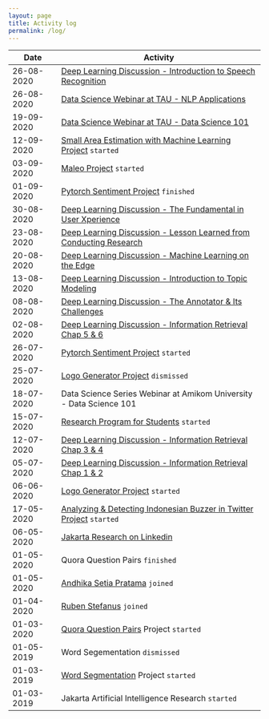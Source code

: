 ```yaml
---
layout: page
title: Activity log
permalink: /log/
---	
```


| Date          | Activity                                                                |
| ------------- | ----------------------------------------------------------------------- |
| 26-08-2020    | [Deep Learning Discussion - Introduction to Speech Recognition](https://www.youtube.com/watch?v=CgeaHve0RHo)|
| 26-08-2020    | [Data Science Webinar at TAU - NLP Applications](https://www.youtube.com/watch?v=CgeaHve0RHo)|
| 19-09-2020    | [Data Science Webinar at TAU - Data Science 101](https://www.youtube.com/watch?v=9_yA95LiMos)|
| 12-09-2020    | [Small Area Estimation with Machine Learning Project](https://github.com/jakartaresearch/small-area-estimation-with-ml) `started`|
| 03-09-2020    | [Maleo Project](https://github.com/jakartaresearch/maleo) `started`|
| 01-09-2020    | [Pytorch Sentiment Project](https://github.com/jakartaresearch/pytorch-sentiment) `finished`|
| 30-08-2020    | [Deep Learning Discussion - The Fundamental in User Xperience](https://www.linkedin.com/posts/jakartaresearch_ux-and-its-fundamental-activity-6707234893665050624-0HH3)|
| 23-08-2020    | [Deep Learning Discussion - Lesson Learned from Conducting Research](https://www.linkedin.com/posts/jakartaresearch_how-to-conduct-research-activity-6705357921926180864-lmUD)|
| 20-08-2020    | [Deep Learning Discussion - Machine Learning on the Edge](https://www.linkedin.com/posts/jakartaresearch_edge-machine-learning-activity-6704320946603388928-FnTI)|
| 13-08-2020    | [Deep Learning Discussion - Introduction to Topic Modeling](https://www.linkedin.com/posts/jakartaresearch_introduction-to-topic-modeling-activity-6713671964613058560-Efnb)|
| 08-08-2020    | [Deep Learning Discussion - The Annotator & Its Challenges](https://www.linkedin.com/posts/jakartaresearch_annotator-and-its-challenges-activity-6699926549484974080-wGXx)|
| 02-08-2020    | [Deep Learning Discussion - Information Retrieval Chap 5 & 6](https://www.linkedin.com/posts/jakartaresearch_information-retrieval-chapter-5-6-activity-6698492885228249088-5TuV)|
| 26-07-2020    | [Pytorch Sentiment Project](https://github.com/jakartaresearch/pytorch-sentiment) `started`|
| 25-07-2020    | [Logo Generator Project](https://github.com/jakartaresearch/logo-generator) `dismissed`|
| 18-07-2020    | Data Science Series Webinar at Amikom University - Data Science 101|
| 15-07-2020    | [Research Program for Students](bit.ly/JakartaResearchProgram) `started`|
| 12-07-2020    | [Deep Learning Discussion - Information Retrieval Chap 3 & 4](https://www.linkedin.com/posts/jakartaresearch_intro-to-information-retrieval-3-4-activity-6694455283739181056-07Tj)|
| 05-07-2020    | [Deep Learning Discussion - Information Retrieval Chap 1 & 2](https://www.linkedin.com/feed/update/urn:li:activity:6692973966585417728)|
| 06-06-2020    | [Logo Generator Project](https://github.com/jakartaresearch/logo-generator) `started`|
| 17-05-2020    | [Analyzing & Detecting Indonesian Buzzer in Twitter Project](https://github.com/jakartaresearch/adi-buzzer) `started`|
| 06-05-2020    | [Jakarta Research on Linkedin](https://www.linkedin.com/company/jakartaresearch)|
| 01-05-2020    | Quora Question Pairs `finished`|
| 01-05-2020    | [Andhika Setia Pratama](https://www.linkedin.com/in/andhika-setia-pratama-75ba99179/) `joined`|
| 01-04-2020    | [Ruben Stefanus](https://www.linkedin.com/in/rubenstefanus/) `joined`|
| 01-03-2020    | [Quora Question Pairs](https://github.com/jakartaresearch/quora-question-pairs) Project `started`|
| 01-05-2019    | Word Segementation `dismissed`|
| 01-03-2019    | [Word Segmentation](https://github.com/jakartaresearch/word-segmentation) Project `started`|
| 01-03-2019    | Jakarta Artificial Intelligence Research `started`|
